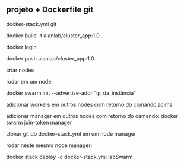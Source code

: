 projeto + Dockerfile
git
-------------------------------------------------------

docker-stack.yml
git

docker build -t alanlab/cluster_app:1.0 .

docker login

docker push alanlab/cluster_app:1.0

criar nodes

rodar em um node:

docker swarm init --advertise-addr “ip_da_instância”


adicionar workers em outros nodes com retorno do comando acima

adicionar manager em outros nodes com retorno do camando: docker swarm join-token manager

clonar git do docker-stack.yml em um node manager

rodar neste mesmo node manager:

docker stack deploy -c docker-stack.yml labSwarm